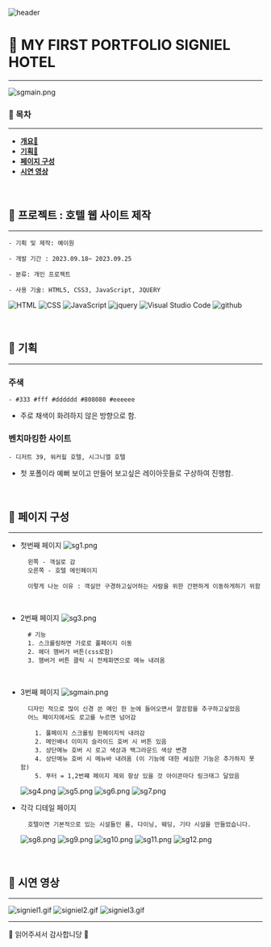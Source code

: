 ![header](https://capsule-render.vercel.app/api?type=slice&color=gradient&height=200&section=header&text=HEALING%20CAMP&fontSize=90)
# 🏨 MY FIRST PORTFOLIO SIGNIEL HOTEL 

--- 

![sgmain.png](p_img%2Fsgmain.png)

### 🙌 목차

---

<b>

- [개요👻](#프로젝트--호텔-웹-사이트-제작-)
- [기획😤](#-기획-)
- [페이지 구성](#-페이지-구성-)
- [시연 영상](#-시연-영상-)

</b>

<br>

## 🏨 프로젝트 : 호텔 웹 사이트 제작 

---

    - 기획 및 제작: 예이원

    - 개발 기간 : 2023.09.18~ 2023.09.25

    - 분류: 개인 프로젝트

    - 사용 기술: HTML5, CSS3, JavaScript, JQUERY

![HTML](https://img.shields.io/badge/HTML-ef6262?style=for-the-badge&logo=html5&logoColor=white) ![CSS](https://img.shields.io/badge/CSS-2B2A4C?&style=for-the-badge&logo=css3&logoColor=white) ![JavaScript](https://img.shields.io/badge/JavaScript-F7DF1E?style=for-the-badge&logo=JavaScript&logoColor=white) ![jquery](https://img.shields.io/badge/jquery-0769AD?style=for-the-badge&&logo=jquery&logoColor=white)
![Visual Studio Code](https://img.shields.io/badge/Visual_Studio_Code-0078D4?style=for-the-badge&logo=visual%20studio%20code&logoColor=white) ![github](https://img.shields.io/badge/GitHub-100000?style=for-the-badge&logo=github&logoColor=white)

<br>

## 🏨 기획 

---
### 주색
    - #333 #fff #dddddd #808080 #eeeeee 

- 주로 채색이 화려하지 않은 방향으로 함.


### 벤치마킹한 사이트
    - 디저트 39, 워커힐 호텔, 시그니엘 호텔
  
- 첫 포폴이라 예뻐 보이고 만들어 보고싶은 레이아웃들로 구상하여 진행함. 


<br>

## 🏨 페이지 구성 

---

- 첫번째 페이지 
![sg1.png](p_img%2Fsg1.png)

        왼쪽 - 객실로 감
        오른쪽 - 호텔 메인페이지

        이렇게 나눈 이유 : 객실만 구경하고싶어하는 사람을 위한 간편하게 이동하게하기 위함

<br>

- 2번째 페이지
![sg3.png](p_img%2Fsg3.png)

        # 기능 
        1. 스크롤링하면 가로로 풀페이지 이동
        2. 헤더 햄버거 버튼(css로함) 
        3. 햄버거 버튼 클릭 시 전체화면으로 메뉴 내려옴 

<br>

- 3번째 페이지 
![sgmain.png](p_img%2Fsgmain.png)

        디자인 적으로 많이 신경 쓴 메인 한 눈에 들어오면서 깔끔함을 추구하고싶었음 
        어느 페이지에서도 로고를 누르면 넘어감 

          1. 풀페이지 스크롤링 한페이지씩 내려감 
          2. 메인배너 이미지 슬라이드 호버 시 버튼 있음
          3. 상단메뉴 호버 시 로고 색상과 백그라운드 색상 변경
          4. 상단메뉴 호버 시 메뉴바 내려옴 (이 기능에 대한 세심한 기능은 추가하지 못함)
          5. 푸터 = 1,2번쨰 페이지 제외 항상 있을 것 아이콘마다 링크태그 달았음

    ![sg4.png](p_img%2Fsg4.png)
    ![sg5.png](p_img%2Fsg5.png)
    ![sg6.png](p_img%2Fsg6.png)
    ![sg7.png](p_img%2Fsg7.png)

- 각각 디테일 페이지

        호텔이면 기본적으로 있는 시설들인 룸, 다이닝, 웨딩, 기타 시설을 만들었습니다.

    ![sg8.png](p_img%2Fsg8.png)
    ![sg9.png](p_img%2Fsg9.png)
    ![sg10.png](p_img%2Fsg10.png)
    ![sg11.png](p_img%2Fsg11.png)
    ![sg12.png](p_img%2Fsg12.png)
<br>

## 🙌 시연 영상 

---

![signiel1.gif](p_img%2Fsigniel1.gif)
![signiel2.gif](p_img%2Fsigniel2.gif)
![signiel3.gif](p_img%2Fsigniel3.gif)

---

🙏 읽어주셔서 감사합니당 🙏
